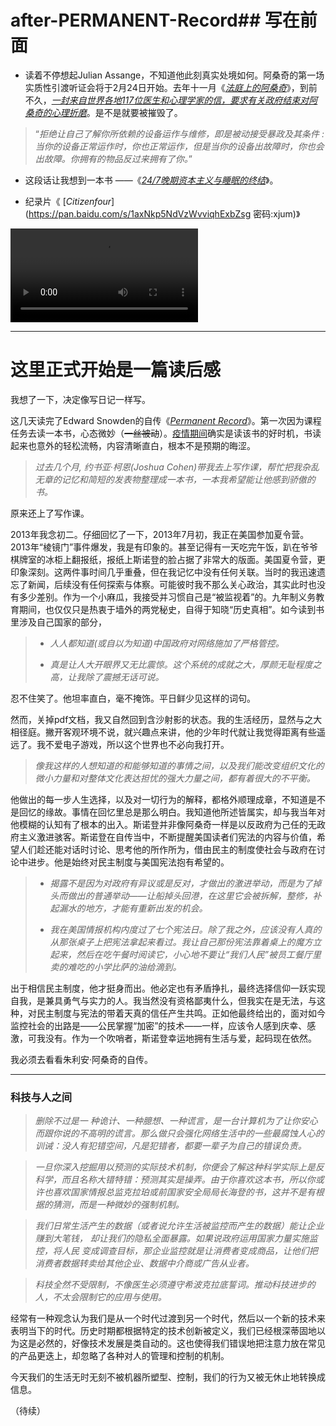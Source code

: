 # after-PERMANENT-Record## 写在前面

* 读着不停想起Julian Assange，不知道他此刻真实处境如何。阿桑奇的第一场实质性引渡听证会将于2月24日开始。去年十一月《[*法庭上的阿桑奇*](https://mp.weixin.qq.com/s/7hfC19lvkjp_IbDQPlJ7bA)》，到前不久，[*<u>一封来自世界各地117位医生和心理学家的信，要求有关政府结束对阿桑奇的心理折磨</u>*](https://www.thepaper.cn/newsDetail_forward_6040142)。是不是就要被摧毁了。

> “*拒绝让自己了解你所依赖的设备运作与维修，即是被动接受暴政及其条件 : 当你的设备正常运作时，你也正常运作，但是当你的设备出故障时，你也会出故障。你拥有的物品反过来拥有了你。*”  

- 这段话让我想到一本书 ——《[*24/7晚期资本主义与睡眠的终结*](https://book.douban.com/subject/26544961/)》。

* 纪录片《 [*Citizenfour*](https://pan.baidu.com/s/1axNkp5NdVzWvviqhExbZsg 密码:xjum)》

<video src="/Users/mengyuan/Desktop/Citizenfour.2014.mp4"></video>

---

# **这里正式开始是一篇读后感**

我想了一下，决定像写日记一样写。

这几天读完了Edward Snowden的自传《[*Permanent Record*](https://book.douban.com/subject/34841756/)》。第一次因为课程任务去读一本书，心态微妙（~~一丝被动~~）。[疫情期间](https://mp.weixin.qq.com/s/iYQYtg2SPxEAW-8a2hJiDg)确实是读该书的好时机，书读起来也意外的轻松流畅，内容清晰直白，根本不是预期的晦涩。

> *过去几个月, 约书亚·柯恩(Joshua Cohen)带我去上写作课，帮忙把我杂乱无章的记忆和简短的发表物整理成一本书，一本我希望能让他感到骄傲的书。*

原来还上了写作课。

2013年我念初二。仔细回忆了一下，2013年7月初，我正在美国参加夏令营。2013年“棱镜门”事件爆发，我是有印象的。甚至记得有一天吃完午饭，趴在爷爷棋牌室的冰柜上翻报纸，报纸上斯诺登的脸占据了非常大的版面。美国夏令营，更印象深刻。这两件事时间几乎重叠，但在我记忆中没有任何关联。当时的我迅速遗忘了新闻，后续没有任何探索与体察。可能彼时我不那么关心政治，其实此时也没有多少差别。作为一个小麻瓜，我接受并习惯自己是“被监视着”的。九年制义务教育期间，也仅仅只是热衷于墙外的两党秘史，自得于知晓“历史真相”。如今读到书里涉及自己国家的部分， 

> - *人人都知道(或自以为知道)中国政府对网络施加了严格管控。*
>
> - *真是让人大开眼界又无比震惊。这个系统的成就之大，厚颜无耻程度之高，让我除了震撼无话可说。*

忍不住笑了。他坦率直白，毫不掩饰。平日鲜少见这样的词句。

然而，关掉pdf文档，我又自然回到含沙射影的状态。我的生活经历，显然与之大相径庭。撇开客观环境不说，就兴趣点来讲，他的少年时代就让我觉得距离有些遥远了。我不爱电子游戏，所以这个世界也不必向我打开。

> *像我这样的人想知道的和能够知道的事情之间，以及我们能改变组织文化的微小力量和对整体文化表达担忧的强大力量之间，都有着很大的不平衡。*

他做出的每一步人生选择，以及对一切行为的解释，都格外顺理成章，不知道是不是回忆的缘故。事情在回忆里总是那么明白。我知道他所述皆属实，却与我当年对他模糊的认知有了根本的出入。斯诺登并非像阿桑奇一样是以反政府为己任的无政府主义激进骇客。斯诺登在自传当中，不断提醒美国读者们宪法的内容与价值，希望人们趁还能对话时讨论、思考他的所作所为，借由民主的制度使社会与政府在讨论中进步。他是始终对民主制度与美国宪法抱有希望的。

> - *揭露不是因为对政府有异议或是反对，才做出的激进举动，而是为了掉头而做出的普通举动——让船掉头回港，在这里它会被拆解，整修，补起漏水的地方，才能有重新出发的机会。*
>
> - *我在美国情报机构内度过了七个宪法日。除了我之外，应该没有人真的从那张桌子上把宪法拿起来看过。我让自己那份宪法靠着桌上的魔方立起来，然后在吃午餐时阅读它，小心地不要让“我们人民”被员工餐厅里卖的难吃的小学比萨的油给滴到。*

出于相信民主制度，他才挺身而出。他必定也有矛盾挣扎，最终选择信仰一跃实现自我，是兼具勇气与实力的人。我当然没有资格鄙夷什么，但我实在是无法，与这种，对民主制度与宪法的带着天真的信任产生共鸣。正如他最终给出的，面对如今监控社会的出路是——公民掌握“加密”的技术——一样，应该令人感到庆幸、感激，可我没有。作为一个吹哨者，斯诺登幸运地拥有生活与爱，起码现在依然。

我必须去看看朱利安·阿桑奇的自传。

---

### 科技与人之间

> *删除不过是一 种诡计、一种臆想、一种谎言，是一台计算机为了让你安心而跟你说的不高明的谎言。那么做只会强化网络生活中的一些最腐蚀人心的训诫：没人有犯错空间，凡是犯错者，都要一辈子为自己的错误负责。*

> *一旦你深入挖掘用以预测的实际技术机制，你便会了解这种科学实际上是反科学，而且名称大错特错：预测其实是操弄。由于你喜欢这本书，所以你或许也喜欢国家情报总监克拉珀或前国家安全局局长海登的书，这并不是有根据的猜测，而是一种微妙的强制机制。*

> *我们日常生活产生的数据（或者说允许生活被监控而产生的数据）能让企业赚到大笔钱， 却让我们的隐私全面暴露。如果说政府运用国家力量实施监控，将人民 变成调查目标，那企业监控就是让消费者变成商品，让他们把消费者数据转卖给其他企业、数据中介商或广告从业者。*

> *科技全然不受限制，不像医生必须遵守希波克拉底誓词。推动科技进步的人，不太会限制它的应用与使用。*

经常有一种观念认为我们是从一个时代过渡到另一个时代，然后以一个新的技术来表明当下的时代。历史时期都根据特定的技术创新被定义，我们已经根深蒂固地以为这是必然的，好像技术发展是类自动的。这也使得我们错误地把注意力放在常见的产品更迭上，却忽略了各种对人的管理和控制的机制。

今天我们的生活无时无刻不被机器所塑型、控制，我们的行为又被无休止地转换成信息。

（待续）



